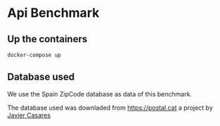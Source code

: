 # Api Benchmark

## Up the containers

```bash
docker-compose up
```

## Database used

We use the Spain ZipCode database as data of this benchmark.

The database used was downladed from https://postal.cat a project by [Javier Casares](https://github.com/javiercasares)